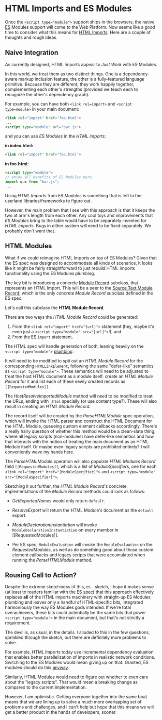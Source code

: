 # HTML Imports and ES Modules

Once the [`<script type="module">`](https://github.com/whatwg/html/pull/443) support ships in the browsers, the native [ES](https://tc39.github.io/ecma262/) Modules support will come to the Web Platform. Now seems like a good time to consider what this means for [HTML Imports](http://w3c.github.io/webcomponents/spec/imports/). Here are a couple of thoughts and rough ideas.

## Naive Integration

As currently designed, HTML Imports appear to *Just Work* with ES Modules.

In this world, we treat them as two distinct things. One is a dependency-aware markup inclusion feature, the other is a fully-featured language primitive. Because they are different, they work happily together, complementing each other's strengths (provided we teach each to recognize the other's dependency graph).

For example, you can have both `<link rel=import>` and `<script type=module>` in your main document:

```html
<link rel="import" href="foo.html">
...
<script type="module" url="bar.js">
```

and you can use *ES Modules* in the *HTML Imports*:

**in index.html:**
```html
<link rel="import" href="foo.html">
```

**in foo.html:**
```html
<script type="module">
// enjoy all benefits of ES Modules here.
import qux from "bar.js";
...
```

Using *HTML Imports* from *ES Modules* is something that is left to the userland libraries/frameworks to figure out.

However, the main problem that I see with this approach is that it keeps the two at arm's length from each other. Any cool toys and improvements that *ES Modules* bring to the table would have to be separately invented for *HTML Imports*. Bugs in either system will need to be fixed separately. We probably don't want that.

## HTML Modules

What if we could reimagine HTML Imports on top of ES Modules? Given that the ES spec was designed to accommodate all kinds of scenarios, it looks like it might be fairly straightforward to just rebuild HTML Imports functionality using the ES Modules plumbing.

The key bit is introducing a concrete [Module Record](https://tc39.github.io/ecma262/#sec-abstract-module-records) subclass, that represents an HTML Import. This will be a peer to the [Source Text Module Record](https://tc39.github.io/ecma262/#sec-source-text-module-records), which is the only concrete *Module Record* subclass defined in the ES spec.

Let's call this subclass the **HTML Module Record**.

There are two ways the *HTML Module Record* could be generated:

1. From the `<link rel="import" href="[url]">` statement (hey, maybe it's even just a `<script type="module" src="[url]">`!), and
2. From the  ES `import` statement.

The HTML spec will handle generation of both, leaning heavily on the `<script type="module">` [plumbing](https://github.com/whatwg/html/pull/443).

It will need to be modified to spit out an *HTML Module Record* for the corresponding `HTMLLinkElement`, following the same "defer-like" semantics as `<script type="module">`. These semantics will need to be adjusted to treat the host HTML document as a module itself: create an *HTML Module Record* for it and list each of these newly created records as `[[RequestedModules]]`.

The *HostResolveImportedModule* method will need to be modified to treat the URLs, ending with `.html` specially (or use content type?). These will also result in creating an *HTML Module Record*.

The record itself will be created by the *ParseHTMLModule* spec operation, which will invoke the HTML parser and construct the HTML Document for the HTML Module, queueing custom element callbacks accordingly. There's a really hairy question of whether this method would be a clean-slate thing, where all legacy scripts (non-modules) have defer-like semantics and how that interacts with the notion of treating the main document as an HTML Module itself. Or maybe even legacy scripts are prohibited entirely? I will conveniently wave my hands here.

The *ParseHTMLModule* operation will also populate *HTML Modules Record* field `[[RequestedModules]]`, which is a list of *ModuleSpecifier*s, one for each `<link rel="import" href="[ModuleSpecifier]">` and `<script type="module" src="[ModuleSpecifier]">`.

Sketching it out further, the *HTML Module Record*'s concrete implementations of the *Module Record* methods could look as follows:

* *GetExportedNames* would only return `default`.

* *ResolveExport* will return the HTML Module's document as the `default` export.

* *ModuleDeclarationInstantiation* will invoke `ModuleDeclarationInstantiation` on  every member in [[RequestedModules]].

* Per ES spec, `ModuleEvaluation` will invoke the `ModuleEvaluation` on the *RequestedModules*, as well as do something good about those custom element callbacks and legacy scripts that were accumulated when running the *ParseHTMLModule* method.

## Rousing Call to Action?

Despite the extreme sketchiness of this, er... sketch, I hope it makes sense (at least to readers familiar with the [ES spec](https://tc39.github.io/ecma262/)) that this approach effectively replaces **all** of the HTML Imports machinery with straight-up ES Modules plumbing and leaves only a handful of HTML-specific bits, integrated harmoniously the way ES Modules gods intended. If we're total overachievers, these bits could potentially be the same bits that power `<script type="module">` in the main document, but that's not strictly a requirement.

The devil is, as usual, in the details. I alluded to this in the few questions, sprinkled through the sketch, but there are definitely more problems to solve.

For example, HTML Imports today use incremental dependency evaluation that enables better parallelization of imports in realistic network conditions. Switching to the ES Modules would mean giving up on that. Granted, ES modules should do this [anyway](https://github.com/whatwg/loader/issues/85).

Similarly, HTML Modules would need to figure out whether to even care about the "legacy scripts". That would mean a breaking change as compared to the current implementation.

However, I am optimistic. Getting everyone together into the same boat means that we are lining up to solve a much more overlapping set of problems and challenges, and I can't help but hope that this means we will get a better product in the hands of developers, sooner.


